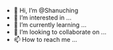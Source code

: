 - 👋 Hi, I’m @Shanuching
- 👀 I’m interested in ...
- 🌱 I’m currently learning ...
- 💞️ I’m looking to collaborate on ...
- 📫 How to reach me ...

<!---
Shanuching/Shanuching is a ✨ special ✨ repository because its `README.md` (this file) appears on your GitHub profile.
You can click the Preview link to take a look at your changes.
--->
